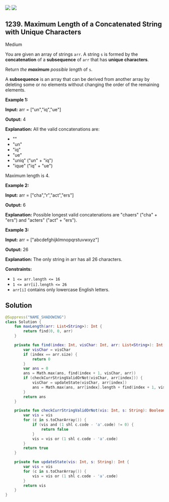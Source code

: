 [![](https://img.shields.io/github/stars/javadev/LeetCode-in-Kotlin?label=Stars&style=flat-square)](https://github.com/javadev/LeetCode-in-Kotlin)
[![](https://img.shields.io/github/forks/javadev/LeetCode-in-Kotlin?label=Fork%20me%20on%20GitHub%20&style=flat-square)](https://github.com/javadev/LeetCode-in-Kotlin/fork)

## 1239\. Maximum Length of a Concatenated String with Unique Characters

Medium

You are given an array of strings `arr`. A string `s` is formed by the **concatenation** of a **subsequence** of `arr` that has **unique characters**.

Return _the **maximum** possible length_ of `s`.

A **subsequence** is an array that can be derived from another array by deleting some or no elements without changing the order of the remaining elements.

**Example 1:**

**Input:** arr = ["un","iq","ue"]

**Output:** 4

**Explanation:** All the valid concatenations are: 
- "" 
- "un" 
- "iq" 
- "ue" 
- "uniq" ("un" + "iq") 
- "ique" ("iq" + "ue") 
  
Maximum length is 4.

**Example 2:**

**Input:** arr = ["cha","r","act","ers"]

**Output:** 6

**Explanation:** Possible longest valid concatenations are "chaers" ("cha" + "ers") and "acters" ("act" + "ers").

**Example 3:**

**Input:** arr = ["abcdefghijklmnopqrstuvwxyz"]

**Output:** 26

**Explanation:** The only string in arr has all 26 characters.

**Constraints:**

*   `1 <= arr.length <= 16`
*   `1 <= arr[i].length <= 26`
*   `arr[i]` contains only lowercase English letters.

## Solution

```kotlin
@Suppress("NAME_SHADOWING")
class Solution {
    fun maxLength(arr: List<String>): Int {
        return find(0, 0, arr)
    }

    private fun find(index: Int, visChar: Int, arr: List<String>): Int {
        var visChar = visChar
        if (index == arr.size) {
            return 0
        }
        var ans = 0
        ans = Math.max(ans, find(index + 1, visChar, arr))
        if (checkCurrStringValidOrNot(visChar, arr[index])) {
            visChar = updateState(visChar, arr[index])
            ans = Math.max(ans, arr[index].length + find(index + 1, visChar, arr))
        }
        return ans
    }

    private fun checkCurrStringValidOrNot(vis: Int, s: String): Boolean {
        var vis = vis
        for (c in s.toCharArray()) {
            if (vis and (1 shl c.code - 'a'.code) != 0) {
                return false
            }
            vis = vis or (1 shl c.code - 'a'.code)
        }
        return true
    }

    private fun updateState(vis: Int, s: String): Int {
        var vis = vis
        for (c in s.toCharArray()) {
            vis = vis or (1 shl c.code - 'a'.code)
        }
        return vis
    }
}
```